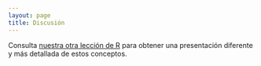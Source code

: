 ```yaml
---
layout: page
title: Discusión
---
```


Consulta [nuestra otra lección de R][r-gap] para obtener una presentación diferente y más detallada de estos conceptos.

[r-gap]: https://swcarpentry.github.io/r-novice-gapminder/

